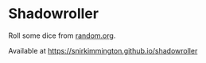 # Shadowroller

Roll some dice from [random.org](https://random.org).

Available at https://snirkimmington.github.io/shadowroller
